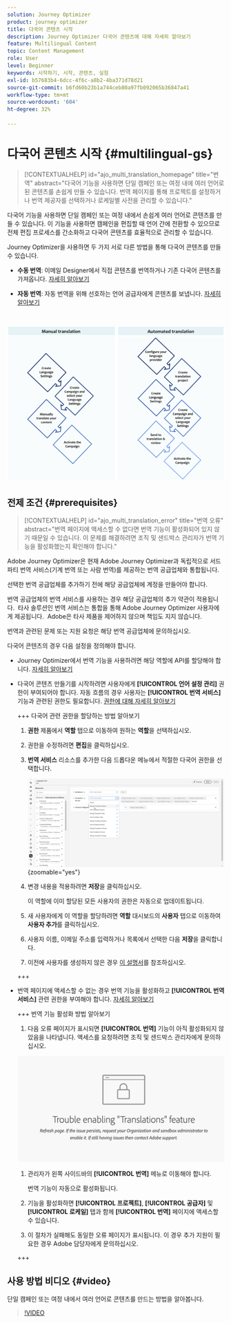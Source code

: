 ```yaml
---
solution: Journey Optimizer
product: journey optimizer
title: 다국어 콘텐츠 시작
description: Journey Optimizer 다국어 콘텐츠에 대해 자세히 알아보기
feature: Multilingual Content
topic: Content Management
role: User
level: Beginner
keywords: 시작하기, 시작, 콘텐츠, 실험
exl-id: b57683b4-6dcc-4f6c-a8b2-4ba371d78d21
source-git-commit: b6fd60b23b1a744ceb80a97fb092065b36847a41
workflow-type: tm+mt
source-wordcount: '604'
ht-degree: 32%

---
```


# 다국어 콘텐츠 시작 {#multilingual-gs}

>[!CONTEXTUALHELP]
>id="ajo_multi_translation_homepage"
>title="번역"
>abstract="다국어 기능을 사용하면 단일 캠페인 또는 여정 내에 여러 언어로 된 콘텐츠를 손쉽게 만들 수 있습니다. 번역 페이지를 통해 프로젝트를 설정하거나 번역 제공자를 선택하거나 로케일별 사전을 관리할 수 있습니다."

다국어 기능을 사용하면 단일 캠페인 또는 여정 내에서 손쉽게 여러 언어로 콘텐츠를 만들 수 있습니다. 이 기능을 사용하면 캠페인을 편집할 때 언어 간에 전환할 수 있으므로 전체 편집 프로세스를 간소화하고 다국어 콘텐츠를 효율적으로 관리할 수 있습니다.

Journey Optimizer을 사용하면 두 가지 서로 다른 방법을 통해 다국어 콘텐츠를 만들 수 있습니다.

* **수동 번역**: 이메일 Designer에서 직접 콘텐츠를 번역하거나 기존 다국어 콘텐츠를 가져옵니다. [자세히 알아보기](multilingual-manual.md)

* **자동 번역**: 자동 번역을 위해 선호하는 언어 공급자에게 콘텐츠를 보냅니다. [자세히 알아보기](multilingual-automated.md)

</br>

![](assets/translation_schema.png)

## 전제 조건 {#prerequisites}

>[!CONTEXTUALHELP]
>id="ajo_multi_translation_error"
>title="번역 오류"
>abstract="번역 페이지에 액세스할 수 없다면 번역 기능이 활성화되어 있지 않기 때문일 수 있습니다. 이 문제를 해결하려면 조직 및 샌드박스 관리자가 번역 기능을 활성화했는지 확인해야 합니다."

Adobe Journey Optimizer은 현재 Adobe Journey Optimizer과 독립적으로 서드파티 번역 서비스(기계 번역 또는 사람 번역)를 제공하는 번역 공급업체와 통합됩니다.

선택한 번역 공급업체를 추가하기 전에 해당 공급업체에 계정을 만들어야 합니다.

번역 공급업체의 번역 서비스를 사용하는 경우 해당 공급업체의 추가 약관이 적용됩니다.  타사 솔루션인 번역 서비스는 통합을 통해 Adobe Journey Optimizer 사용자에게 제공됩니다.  Adobe은 타사 제품을 제어하지 않으며 책임도 지지 않습니다.

번역과 관련된 문제 또는 지원 요청은 해당 번역 공급업체에 문의하십시오.

다국어 콘텐츠의 경우 다음 설정을 정의해야 합니다.

* Journey Optimizer에서 번역 기능을 사용하려면 해당 역할에 API를 할당해야 합니다. [자세히 알아보기](https://experienceleague.adobe.com/ko/docs/experience-platform/landing/platform-apis/api-authentication#assign-api-to-a-role)

* 다국어 콘텐츠 만들기를 시작하려면 사용자에게 **[!UICONTROL 언어 설정 관리]** 권한이 부여되어야 합니다. 자동 흐름의 경우 사용자는 **[!UICONTROL 번역 서비스]** 기능과 관련된 권한도 필요합니다. [권한에 대해 자세히 알아보기](../administration/permissions.md)

  +++ 다국어 관련 권한을 할당하는 방법 알아보기

   1. **권한** 제품에서 **역할** 탭으로 이동하여 원하는 **역할**&#x200B;을 선택하십시오.

   1. 권한을 수정하려면 **편집**&#x200B;을 클릭하십시오.

   1. **번역 서비스** 리소스를 추가한 다음 드롭다운 메뉴에서 적절한 다국어 권한을 선택합니다.

      ![](assets/multilingual-permission.png){zoomable="yes"}

   1. 변경 내용을 적용하려면 **저장**&#x200B;을 클릭하십시오.

      이 역할에 이미 할당된 모든 사용자의 권한은 자동으로 업데이트됩니다.

   1. 새 사용자에게 이 역할을 할당하려면 **역할** 대시보드의 **사용자** 탭으로 이동하여 **사용자 추가**&#x200B;를 클릭하십시오.

   1. 사용자 이름, 이메일 주소를 입력하거나 목록에서 선택한 다음 **저장**&#x200B;을 클릭합니다.

   1. 이전에 사용자를 생성하지 않은 경우 [이 설명서](https://experienceleague.adobe.com/ko/docs/experience-platform/access-control/abac/permissions-ui/users)를 참조하십시오.

  +++

* 번역 페이지에 액세스할 수 없는 경우 번역 기능을 활성화하고 **[!UICONTROL 번역 서비스]** 관련 권한을 부여해야 합니다. [자세히 알아보기](../administration/ootb-permissions.md)

  +++ 번역 기능 활성화 방법 알아보기

   1. 다음 오류 페이지가 표시되면 **[!UICONTROL 번역]** 기능이 아직 활성화되지 않았음을 나타냅니다. 액세스를 요청하려면 조직 및 샌드박스 관리자에게 문의하십시오.

  ![](assets/multi-troubleshoot.png)

   1. 관리자가 왼쪽 사이드바의 **[!UICONTROL 번역]** 메뉴로 이동해야 합니다.

      번역 기능이 자동으로 활성화됩니다.

   1. 기능을 활성화하면 **[!UICONTROL 프로젝트]**, **[!UICONTROL 공급자]** 및 **[!UICONTROL 로케일]** 탭과 함께 **[!UICONTROL 번역]** 페이지에 액세스할 수 있습니다.

   1. 이 절차가 실패해도 동일한 오류 페이지가 표시됩니다. 이 경우 추가 지원이 필요한 경우 Adobe 담당자에게 문의하십시오.

  +++

## 사용 방법 비디오 {#video}

단일 캠페인 또는 여정 내에서 여러 언어로 콘텐츠를 만드는 방법을 알아봅니다.

>[!VIDEO](https://video.tv.adobe.com/v/3430921/)

